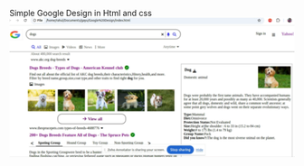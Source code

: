 Simple Google Design in Html and css
![image](https://github.com/gayathri-36/Googledesign/blob/f4e9e5f35d2d52df438dce60528ceed650e83859/Google%20Design)
